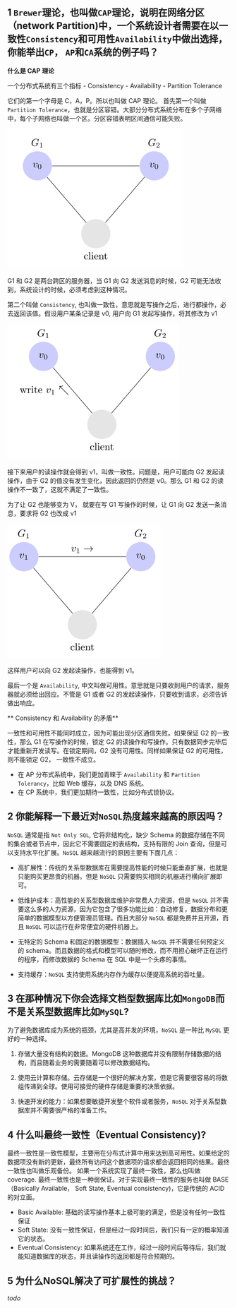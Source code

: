 ## 1 `Brewer`理论，也叫做`CAP`理论，说明在网络分区（network Partition)中，一个系统设计者需要在以一致性`Consistency`和可用性`Availability`中做出选择，你能举出`CP`， `AP`和`CA`系统的例子吗？

**什么是 CAP 理论**

一个分布式系统有三个指标 
    - Consistency
    - Availability
    - Partition Tolerance

它们的第一个字母是 C，A，P。所以也叫做 CAP 理论。
首先第一个叫做 `Partition Tolerance`，也就是分区容错。大部分分布式系统分布在多个子网络中，每个子网络也叫做一个区。分区容错表明区间通信可能失败。

![](./images/partitionSync.png)

G1 和 G2 是两台跨区的服务器，当 G1 向 G2 发送消息的时候，G2 可能无法收到，系统设计的时候，必须考虑到这种情况。

第二个叫做 `Consistency`, 也叫做一致性，意思就是写操作之后，进行都操作，必去返回该值。假设用户某条记录是 v0, 用户向 G1 发起写操作，将其修改为 v1

![](./images/consistency1.png)

接下来用户的读操作就会得到 v1，叫做一致性。问题是，用户可能向 G2 发起读操作，由于 G2 的值没有发生变化，因此返回的仍然是 v0。那么 G1 和 G2 的读操作不一致了，这就不满足了一致性。

为了让 G2 也能够变为 V， 就要在写 G1 写操作的时候，让 G1 向 G2 发送一条消息，要求将 G2 也改成 v1

![](./images/consistency3.png)

这样用户可以向 G2 发起读操作，也能得到 v1。

最后一个是 `Availability`, 中文叫做可用性。意思就是只要收到用户的请求，服务器就必须给出回应。不管是 G1 或者 G2 的发起读操作，只要收到请求，必须告诉做出响应。

** Consistency 和 Availability 的矛盾**

一致性和可用性不能同时成立，因为可能出现分区通信失败。如果保证 G2 的一致性，那么 G1 在写操作的时候，锁定 G2 的读操作和写操作。只有数据同步完毕后才能重新开发读写。在锁定期间，G2 没有可用性。同样如果保证 G2 的可用性，则不能锁定 G2， 一致性不成立。


- 在 AP 分布式系统中，我们更加青睐于 `Availability` 和 `Partition Tolerancy`，比如 Web 缓存，以及 DNS 系统。
- 在 CP 系统中，我们更加期待一致性，比如分布式锁协议。

## 2 你能解释一下最近对`NoSQL`热度越来越高的原因吗？

`NoSQL` 通常是指 `Not Only SQL`, 它将非结构化，缺少 Schema 的数据存储在不同的集合或者节点中，因此它不需要固定的表结构，支持有限的 Join 查询，但是可以支持水平化扩展。`NoSQL` 越来越流行的原因主要有下面几点：

- 高扩展性：传统的关系型数据库在需要提高性能的时候只能垂直扩展，也就是只能购买更昂贵的机器。但是 `NoSQL` 只需要购买相同的机器进行横向扩展即可。

- 低维护成本：高性能的关系型数据库维护非常费人力资源，但是 `NoSQL` 并不需要这么多的人力资源，因为它包含了很多功能比如：自动修复，数据分布和更简单的数据模型以方便管理员管理。而且大部分 `NoSQL` 都是免费并且开源，而且 `NoSQL` 可以运行在非常便宜的硬件机器上。

- 无特定的 Schema 和固定的数据模型：数据插入 `NoSQL` 并不需要任何预定义的 schema。而且数据的格式和模型可以随时修改，而不用担心破坏正在运行的程序，而修改数据的 Schema 在 SQL 中是一个头疼的事情。

- 支持缓存：`NoSQL` 支持使用系统内存作为缓存以便提高系统的吞吐量。

## 3 在那种情况下你会选择文档型数据库比如`MongoDB`而不是关系型数据库比如`MySQL`?

为了避免数据库成为系统的瓶颈，尤其是高并发的环境，`NoSQL` 是一种比 `MySQL` 更好的一种选择。

1. 存储大量没有结构的数据。MongoDB 这种数据库并没有限制存储数据的结构，而且随着业务的需要随着可以修改数据结构。

2. 使用云计算和存储。云存储是一个很好的解决方案，但是它需要很容易的将数组传递到全球。使用可接受的硬件存储是重要的决策依据。

3. 快速开发的能力：如果想要敏捷开发整个软件或者服务，`NoSQL` 对于关系型数据库并不需要很严格的准备工作。

## 4 什么叫最终一致性（Eventual  Consistency)?

最终一致性是一致性模型，主要用在分布式计算中用来达到高可用性。如果给定的数据项没有新的更新，最终所有访问这个数据项的请求都会返回相同的结果。最终一致性也叫做乐观备份。
如果一个系统实现了最终一致性，那么也叫做 coverage. 最终一致性也是一种弱保证。对于实现最终一致性的服务也叫做 BASE （Basically Available， Soft State, Eventual consistency)，它是传统的 ACID 的对立面。
- Basic Available: 基础的读写操作基本上极可能的满足，但是没有任何一致性保证
- Soft State: 没有一致性保证，但是经过一段时间后，我们只有一定的概率知道它的状态。
- Eventual Consistency: 如果系统还在工作，经过一段时间后等待后，我们就能知道数据库的状态，并且读操作的返回都是符合预期的。

## 5 为什么NoSQL解决了可扩展性的挑战？

*todo*
